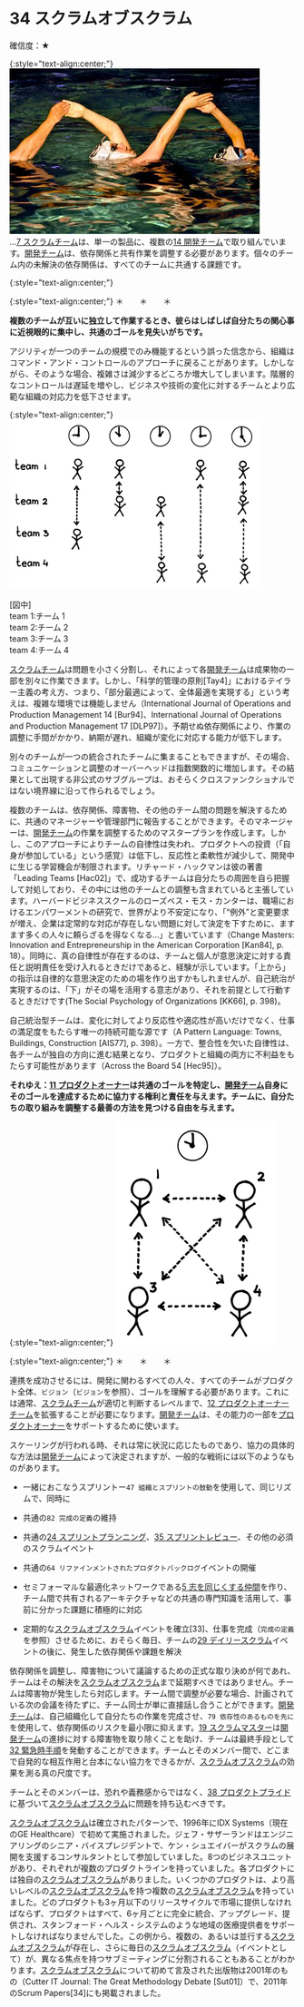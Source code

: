 # 34 スクラムオブスクラム

確信度：★

{:style="text-align:center;"}
![ch02_35_34_Scrum_of_Scrums1](Images/ch02_35_34_Scrum_of_Scrums1.png)<br>
...[7 スクラムチーム](ch02_07_7_Scrum_Team.md)​は、単一の製品に、複数の[14 開発チーム](ch02_14_14_Development_Team.md)​​で取り組んでいます。[開発チーム](ch02_14_14_Development_Team.md)​は、依存関係と共有作業を調整する必要があります。個々のチーム内の未解決の依存関係は、すべてのチームに共通する課題です。

{:style="text-align:center;"}


{:style="text-align:center;"}
＊　　＊　　＊

**複数のチームが互いに独立して作業するとき、彼らはしばしば自分たちの関心事に近視眼的に集中し、共通のゴールを見失いがちです。**

アジリティが一つのチームの規模でのみ機能するという誤った信念から、組織はコマンド・アンド・コントロールのアプローチに戻ることがあります。しかしながら、そのような場合、複雑さは減少するどころか増大してしまいます。階層的なコントロールは遅延を増やし、ビジネスや技術の変化に対するチームとより広範な組織の対応力を低下させます。

{:style="text-align:center;"}
![ch02_35_34_Scrum_of_Scrums2](Images/ch02_35_34_Scrum_of_Scrums2.png)

[図中]<br>team 1:チーム 1<br>team 2:チーム 2<br>team 3:チーム 3<br>team 4:チーム 4

[スクラムチーム](ch02_07_7_Scrum_Team.md)は問題を小さく分割し、それによって各[開発チーム](ch02_14_14_Development_Team.md)は成果物の一部を別々に作業できます。しかし、「科学的管理の原則[Tay4]」におけるテイラー主義の考え方、つまり、「部分最適によって、全体最適を実現する」という考えは、複雑な環境では機能しません（International Journal of Operations and Production Management 14 [Bur94]、International Journal of Operations and Production Management 17 [DLP97]）。予期せぬ依存関係により、作業の調整に手間がかかり、納期が遅れ、組織が変化に対応する能力が低下します。

別々のチームが一つの統合されたチームに集まることもできますが、その場合、コミュニケーションと調整のオーバーヘッドは指数関数的に増加します。その結果として出現する非公式のサブグループは、おそらくクロスファンクショナルではない境界線に沿って作られるでしょう。

複数のチームは、依存関係、障害物、その他のチーム間の問題を解決するために、共通のマネージャーや管理部門に報告することができます。そのマネージャーは、[開発チーム](ch02_14_14_Development_Team.md)の作業を調整するためのマスタープランを作成します。しかし、このアプローチによりチームの自律性は失われ、プロダクトへの投資（「自身が参加している」という感覚）は低下し、反応性と柔軟性が減少して、開発中に生じる学習機会が制限されます。リチャード・ハックマンは彼の著書「Leading Teams [Hac02]」で、成功するチームは自分たちの周囲を自ら把握して対処しており、その中には他のチームとの調整も含まれていると主張しています。ハーバードビジネススクールのローズベス・モス・カンターは、職場におけるエンパワーメントの研究で、世界がより不安定になり、「“例外”と変更要求が増え、企業は定常的な対応が存在しない問題に対して決定を下すために、ますます多くの人々に頼らざるを得なくなる...」と書いています（Change Masters: Innovation and Entrepreneurship in the American Corporation [Kan84], p. 18）。同時に、真の自律性が存在するのは、チームと個人が意思決定に対する責任と説明責任を受け入れるときだけであると、経験が示しています。「上から」の指示は自律的な意思決定のための場を作り出すかもしれませんが、自己統治が実現するのは、「下」がその場を活用する意志があり、それを前提として行動するときだけです(The Social Psychology of Organizations [KK66], p. 398)。

自己統治型チームは、変化に対してより反応性や適応性が高いだけでなく、仕事の満足度をもたらす唯一の持続可能な源です（A Pattern Language: Towns, Buildings, Construction [AIS77], p. 398）。一方で、整合性を欠いた自律性は、各チームが独自の方向に進む結果となり、プロダクトと組織の両方に不利益をもたらす可能性があります（Across the Board 54 [Hec95]）。

**それゆえ：[11 プロダクトオーナー](ch02_11_11_Product_Owner.md)​​は共通のゴールを特定し、[開発チーム](ch02_14_14_Development_Team.md)自身にそのゴールを達成するために協力する権利と責任を与えます。チームに、自分たちの取り組みを調整する最善の方法を見つける自由を与えます。**

{:style="text-align:center;"}
![ch02_35_34_Scrum_of_Scrums3](Images/ch02_35_34_Scrum_of_Scrums3.png)

{:style="text-align:center;"}
＊　　＊　　＊

連携を成功させるには、開発に関わるすべての人々、すべてのチームがプロダクト全体、`ビジョン`（`ビジョン`を参照）、ゴールを理解する必要があります。これには通常、[スクラムチーム](ch02_07_7_Scrum_Team.md)が適切と判断するレベルまで、[12 プロダクトオーナーチーム](ch02_12_12_Product_Owner_Team.md)​​を拡張することが必要になります。[開発チーム](ch02_14_14_Development_Team.md)は、その能力の一部を[プロダクトオーナー](ch02_11_11_Product_Owner.md)をサポートするために使います。

スケーリングが行われる時、それは常に状況に応じたものであり、協力の具体的な方法は[開発チーム](ch02_14_14_Development_Team.md)によって決定されますが、一般的な戦術には以下のようなものがあります。

* 一緒におこなうスプリントー`47 組織とスプリントの鼓動`​​を使用して、同じリズムで、同時に

* 共通の​`82 完成の定義`​の維持

* 共通の[24 スプリントプランニング](ch02_25_24_Sprint_Planning.md)​、​[35 スプリントレビュー](ch02_36_35_Sprint_Review.md)​、その他の必須のスクラムイベント

* 共通の​`64 リファインメントされたプロダクトバックログ`​イベントの開催

* ​セミフォーマルな最適化ネットワークである[5 志を同じくする仲間](ch02_05_5_Birds_of_a_Feather.md)​を作り、チーム間で共有されるアーキテクチャなどの共通の専門知識を活用して、事前に分かった課題に積極的に対応

* 定期的な[スクラムオブスクラム](ch02_35_34_Scrum_of_Scrums.md)イベントを確立[33]、仕事を完成（`完成の定義`を参照）させるために、おそらく毎日、チームの​[29 デイリースクラム](ch02_30_29_Daily_Scrum.md)イベントの後に、発生した依存関係や課題を解決

依存関係を調整し、障害物について議論するための正式な取り決めが何であれ、チームはその解決を[スクラムオブスクラム](ch02_35_34_Scrum_of_Scrums.md)まで延期すべきではありません。チームは障害物が発生したら対応します。チーム間で調整が必要な場合、計画されている次の会議を待たずに、チーム同士が単に直接話し合うことができます。[開発チーム](ch02_14_14_Development_Team.md)は、自己組織化して自分たちの作業を完成させ、​`79 依存性のあるものを先に`を使用して、依存関係のリスクを最小限に抑えます。​[19 スクラムマスター](ch02_20_19_ScrumMaster.md)は[開発チーム](ch02_14_14_Development_Team.md)の進捗に対する障害物を取り除くことを助け、チームは最終手段として​[32 緊急時手順](ch02_33_32_Emergency_Procedure.md)を発動することができます。チームとそのメンバー間で、どこまで自発的な相互作用と台本にない協力をできるかが、[スクラムオブスクラム](ch02_35_34_Scrum_of_Scrums.md)の効果を測る真の尺度です。

チームとそのメンバーは、恐れや義務感からではなく、​[38 プロダクトプライド](ch02_39_38_Product_Pride.md)に基づいて[スクラムオブスクラム](ch02_35_34_Scrum_of_Scrums.md)に問題を持ち込むべきです。

[スクラムオブスクラム](ch02_35_34_Scrum_of_Scrums.md)は確立されたパターンで、1996年にIDX Systems（現在のGE Healthcare）で初めて実施されました。ジェフ・サザーランドはエンジニアリングのシニア・バイスプレジデントで、ケン・シュエイバーがスクラムの展開を支援するコンサルタントとして参加していました。8つのビジネスユニットがあり、それぞれが複数のプロダクトラインを持っていました。各プロダクトには独自の[スクラムオブスクラム](ch02_35_34_Scrum_of_Scrums.md)がありました。いくつかのプロダクトは、より高いレベルの[スクラムオブスクラム](ch02_35_34_Scrum_of_Scrums.md)を持つ複数の[スクラムオブスクラム](ch02_35_34_Scrum_of_Scrums.md)を持っていました。どのプロダクトも3ヶ月以下のリリースサイクルで市場に提供しなければならず、プロダクトはすべて、6ヶ月ごとに完全に統合、アップグレード、提供され、スタンフォード・ヘルス・システムのような地域の医療提供者をサポートしなければなりませんでした。この例から、複数の、あるいは並行する[スクラムオブスクラム](ch02_35_34_Scrum_of_Scrums.md)が存在し、さらに毎日の[スクラムオブスクラム](ch02_35_34_Scrum_of_Scrums.md)（イベントとして）が、異なる焦点を持つサブミーティングに分割されることもあることがわかります。[スクラムオブスクラム](ch02_35_34_Scrum_of_Scrums.md)について初めて言及された出版物は2001年のもの（Cutter IT Journal: The Great Methodology Debate [Sut01]）で、2011年のScrum Papers[34]にも掲載されました。

